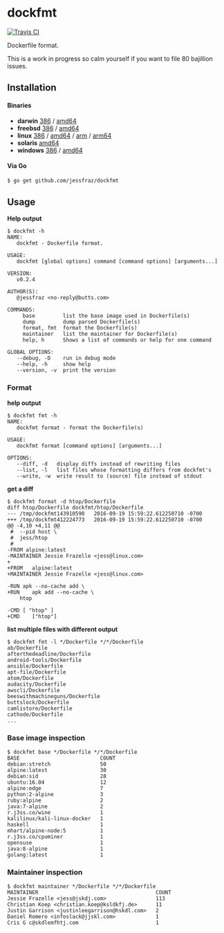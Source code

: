 # dockfmt

[![Travis
CI](https://travis-ci.org/jessfraz/dockfmt.svg?branch=master)](https://travis-ci.org/jessfraz/dockfmt)

Dockerfile format.

This is a work in progress so calm yourself if you want to file 80 bajillion
issues.

## Installation

#### Binaries

- **darwin** [386](https://github.com/jessfraz/dockfmt/releases/download/v0.2.4/dockfmt-darwin-386) / [amd64](https://github.com/jessfraz/dockfmt/releases/download/v0.2.4/dockfmt-darwin-amd64)
- **freebsd** [386](https://github.com/jessfraz/dockfmt/releases/download/v0.2.4/dockfmt-freebsd-386) / [amd64](https://github.com/jessfraz/dockfmt/releases/download/v0.2.4/dockfmt-freebsd-amd64)
- **linux** [386](https://github.com/jessfraz/dockfmt/releases/download/v0.2.4/dockfmt-linux-386) / [amd64](https://github.com/jessfraz/dockfmt/releases/download/v0.2.4/dockfmt-linux-amd64) / [arm](https://github.com/jessfraz/dockfmt/releases/download/v0.2.4/dockfmt-linux-arm) / [arm64](https://github.com/jessfraz/dockfmt/releases/download/v0.2.4/dockfmt-linux-arm64)
- **solaris** [amd64](https://github.com/jessfraz/dockfmt/releases/download/v0.2.4/dockfmt-solaris-amd64)
- **windows** [386](https://github.com/jessfraz/dockfmt/releases/download/v0.2.4/dockfmt-windows-386) / [amd64](https://github.com/jessfraz/dockfmt/releases/download/v0.2.4/dockfmt-windows-amd64)

#### Via Go

```bash
$ go get github.com/jessfraz/dockfmt
```

## Usage

**Help output**

```console
$ dockfmt -h
NAME:
   dockfmt - Dockerfile format.

USAGE:
   dockfmt [global options] command [command options] [arguments...]

VERSION:
   v0.2.4

AUTHOR(S):
   @jessfraz <no-reply@butts.com>

COMMANDS:
     base         list the base image used in Dockerfile(s)
     dump         dump parsed Dockerfile(s)
     format, fmt  format the Dockerfile(s)
     maintainer   list the maintainer for Dockerfile(s)
     help, h      Shows a list of commands or help for one command

GLOBAL OPTIONS:
   --debug, -D    run in debug mode
   --help, -h     show help
   --version, -v  print the version

```

### Format

**help output**

```console
$ dockfmt fmt -h
NAME:
   dockfmt format - format the Dockerfile(s)

USAGE:
   dockfmt format [command options] [arguments...]

OPTIONS:
   --diff, -d   display diffs instead of rewriting files
   --list, -l   list files whose formatting differs from dockfmt's
   --write, -w  write result to (source) file instead of stdout
```

**get a diff**

```console
$ dockfmt format -d htop/Dockerfile
diff htop/Dockerfile dockfmt/htop/Dockerfile
--- /tmp/dockfmt143910590	2016-09-19 15:59:22.612250710 -0700
+++ /tmp/dockfmt412224773	2016-09-19 15:59:22.612250710 -0700
@@ -4,10 +4,11 @@
 # 	--pid host \
 # 	jess/htop
 #
-FROM alpine:latest
-MAINTAINER Jessie Frazelle <jess@linux.com>
+
+FROM	alpine:latest
+MAINTAINER	Jessie Frazelle <jess@linux.com>

-RUN apk --no-cache add \
+RUN	apk add --no-cache \
 	htop

-CMD [ "htop" ]
+CMD	["htop"]
```

**list multiple files with different output**

```console
$ dockfmt fmt -l */Dockerfile */*/Dockerfile
ab/Dockerfile
afterthedeadline/Dockerfile
android-tools/Dockerfile
ansible/Dockerfile
apt-file/Dockerfile
atom/Dockerfile
audacity/Dockerfile
awscli/Dockerfile
beeswithmachineguns/Dockerfile
buttslock/Dockerfile
camlistore/Dockerfile
cathode/Dockerfile
...
```

### Base image inspection

```console
$ dockfmt base */Dockerfile */*/Dockerfile
BASE                          COUNT
debian:stretch                50
alpine:latest                 30
debian:sid                    28
ubuntu:16.04                  12
alpine:edge                   7
python:2-alpine               3
ruby:alpine                   2
java:7-alpine                 2
r.j3ss.co/wine                1
kalilinux/kali-linux-docker   1
haskell                       1
mhart/alpine-node:5           1
r.j3ss.co/cpuminer            1
opensuse                      1
java:8-alpine                 1
golang:latest                 1
```

### Maintainer inspection

```console
$ dockfmt maintainer */Dockerfile */*/Dockerfile
MAINTAINER                                      COUNT
Jessie Frazelle <jess@jskdj.com>                113
Christian Koep <christian.koep@ksldkfj.de>      11
Justin Garrison <justinleegarrison@hskdl.com>   2
Daniel Romero <infoslack@jjskl.com>             1
Cris G c@skdlemfhtj.com                         1
```

